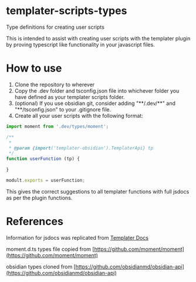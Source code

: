# templater-scripts-types
Type definitions for creating user scripts

This is intended to assist with creating user scripts with the templater plugin by proving typescript like functionality in your javascript files.

# How to use
1. Clone the repository to wherever
2. Copy the .dev folder and tsconfig.json file into whichever folder you have defined as your templater scripts folder.
3. (optional) If you use obsidian git, consider adding "\*\*/.dev/\*\*" and "\*\*/tsconfig.json" to your .gitignore file.
4. Create all your user scripts with the following format:

```javascript
import moment from '.dev/types/moment'; 

/**
 * 
 * @param {import('templater-obsidian').TemplaterApi} tp
 */
function userFunction (tp) {
    
}

modult.exports = userFunction;
```

This gives the correct suggestions to all templater functions with full jsdocs as per the plugin functions.

# References

Information for jsdocs was replicated from [Templater Docs](https://silentvoid13.github.io/Templater)

moment.d.ts types file copied from [https://github.com/moment/moment](https://github.com/moment/moment)

obsidian types cloned from [https://github.com/obsidianmd/obsidian-api](https://github.com/obsidianmd/obsidian-api)
